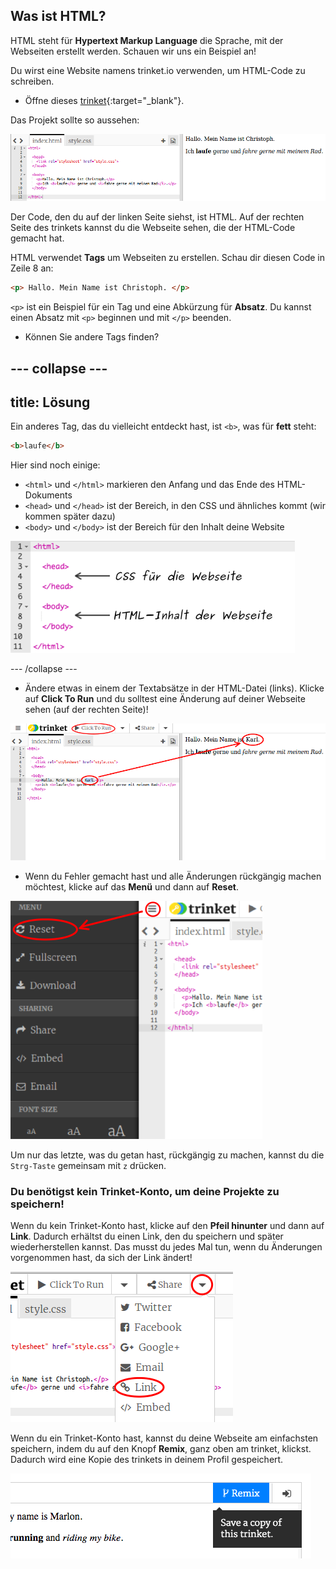 ## Was ist HTML?

HTML steht für **Hypertext Markup Language** die Sprache, mit der Webseiten erstellt werden. Schauen wir uns ein Beispiel an!

Du wirst eine Website namens trinket.io verwenden, um HTML-Code zu schreiben.

+ Öffne dieses [trinket](https://trinket.io/html/9d29e4537e){:target="_blank"}.

Das Projekt sollte so aussehen:

![Screenshot](images/birthday-starter.png)

Der Code, den du auf der linken Seite siehst, ist HTML. Auf der rechten Seite des trinkets kannst du die Webseite sehen, die der HTML-Code gemacht hat.

HTML verwendet **Tags** um Webseiten zu erstellen. Schau dir diesen Code in Zeile 8 an:

```html
<p> Hallo. Mein Name ist Christoph. </p>
```

`<p>` ist ein Beispiel für ein Tag und eine Abkürzung für **Absatz**. Du kannst einen Absatz mit `<p>` beginnen und mit `</p>` beenden.

+ Können Sie andere Tags finden?

--- collapse ---
---
title: Lösung
---

Ein anderes Tag, das du vielleicht entdeckt hast, ist `<b>`, was für **fett** steht:

```html
<b>laufe</b>
```

Hier sind noch einige:

+ `<html>` und `</html>` markieren den Anfang und das Ende des HTML-Dokuments
+ `<head>` und `</head>` ist der Bereich, in den CSS und ähnliches kommt (wir kommen später dazu)
+ `<body>` und `</body>` ist der Bereich für den Inhalt deine Website

![Screenshot](images/birthday-head-body.png)

--- /collapse ---

+ Ändere etwas in einem der Textabsätze in der HTML-Datei (links). Klicke auf **Click To Run** und du solltest eine Änderung auf deiner Webseite sehen (auf der rechten Seite)!

![screenshot](images/birthday-edit-html.png)

+ Wenn du Fehler gemacht hast und alle Änderungen rückgängig machen möchtest, klicke auf das **Menü** und dann auf **Reset**.

![Screenshot](images/birthday-reset.png)

Um nur das letzte, was du getan hast, rückgängig zu machen, kannst du die `Strg-Taste` gemeinsam mit ` z ` drücken.

### Du benötigst kein Trinket-Konto, um deine Projekte zu speichern!

Wenn du kein Trinket-Konto hast, klicke auf den **Pfeil hinunter** und dann auf **Link**. Dadurch erhältst du einen Link, den du speichern und später wiederherstellen kannst. Das musst du jedes Mal tun, wenn du Änderungen vorgenommen hast, da sich der Link ändert!

![Screenshot](images/birthday-link.png)

Wenn du ein Trinket-Konto hast, kannst du deine Webseite am einfachsten speichern, indem du auf den Knopf **Remix**, ganz oben am trinket, klickst. Dadurch wird eine Kopie des trinkets in deinem Profil gespeichert.

![Screenshot](images/birthday-remix.png)